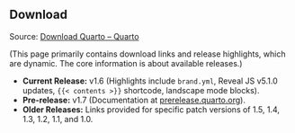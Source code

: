 ## Download

Source: [Download Quarto – Quarto](https://quarto.org/docs/download/)

(This page primarily contains download links and release highlights, which are dynamic. The core information is about available releases.)

*   **Current Release:** v1.6 (Highlights include `brand.yml`, Reveal JS v5.1.0 updates, `{{< contents >}}` shortcode, landscape mode blocks).
*   **Pre-release:** v1.7 (Documentation at [prerelease.quarto.org](https://prerelease.quarto.org)).
*   **Older Releases:** Links provided for specific patch versions of 1.5, 1.4, 1.3, 1.2, 1.1, and 1.0.

